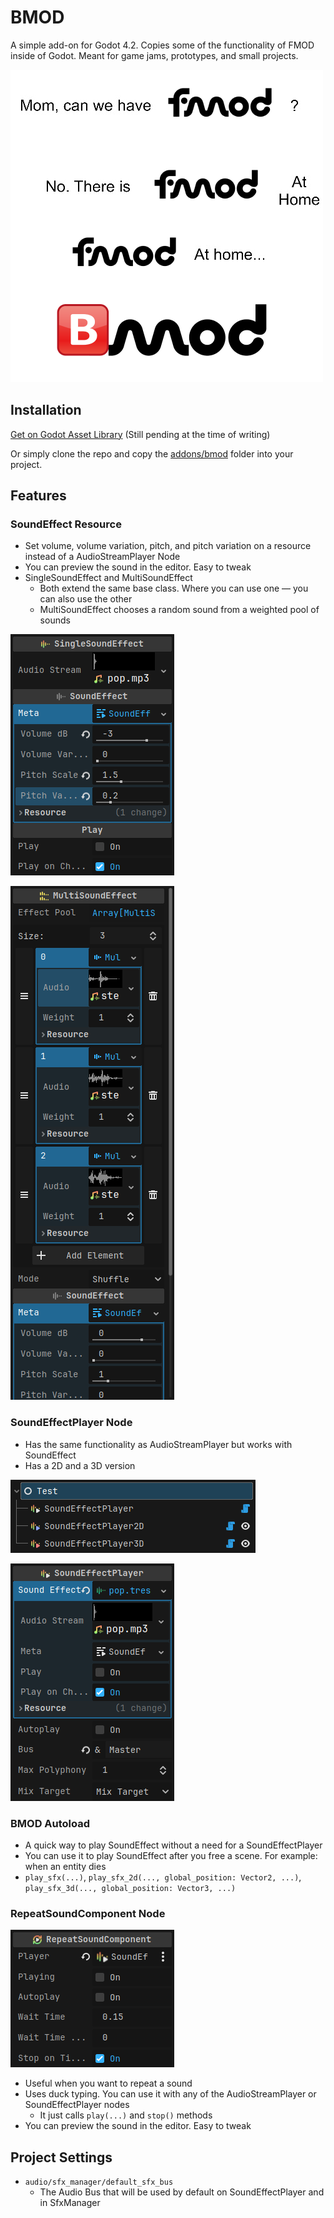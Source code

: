 # BMOD

A simple add-on for Godot 4.2. Copies some of the functionality of FMOD inside of Godot. Meant for game jams, prototypes, and small projects.

![](images/meme.png)

## Installation

[Get on Godot Asset Library](https://godotengine.org/asset-library/asset/11761) (Still pending at the time of writing)

Or simply clone the repo and copy the [addons/bmod](addons/bmod) folder into your project. 

## Features

### SoundEffect Resource

- Set volume, volume variation, pitch, and pitch variation on a resource instead of a AudioStreamPlayer Node
- You can preview the sound in the editor. Easy to tweak
- SingleSoundEffect and MultiSoundEffect
	- Both extend the same base class. Where you can use one — you can also use the other 
	- MultiSoundEffect chooses a random sound from a weighted pool of sounds

![](images/single_sound_effect.png)

![](images/multi_sound_effect.png)
	
### SoundEffectPlayer Node

- Has the same functionality as AudioStreamPlayer but works with SoundEffect
- Has a 2D and a 3D version

![](images/sound_effect_player_all.png)

![](images/sound_effect_player.png)

### BMOD Autoload

- A quick way to play SoundEffect without a need for a SoundEffectPlayer
- You can use it to play SoundEffect after you free a scene. For example: when an entity dies
- `play_sfx(...)`, `play_sfx_2d(..., global_position: Vector2, ...)`, `play_sfx_3d(..., global_position: Vector3, ...)`

### RepeatSoundComponent Node

![](images/repeat_sound_component.png)

- Useful when you want to repeat a sound
- Uses duck typing. You can use it with any of the AudioStreamPlayer or SoundEffectPlayer nodes
	- It just calls `play(...)` and `stop()` methods
- You can preview the sound in the editor. Easy to tweak
	
## Project Settings
- `audio/sfx_manager/default_sfx_bus`
	- The Audio Bus that will be used by default on SoundEffectPlayer and in SfxManager
